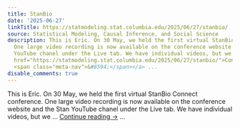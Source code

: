 ```yaml
---
title: StanBio
date: '2025-06-27'
linkTitle: https://statmodeling.stat.columbia.edu/2025/06/27/stanbio/
source: Statistical Modeling, Causal Inference, and Social Science
description: This is Eric. On 30 May, we held the first virtual StanBio Connect conference.
  One large video recording is now available on the conference website and the Stan
  YouTube chanel under the Live tab. We have individual videos, but we &#8230; <a
  href="https://statmodeling.stat.columbia.edu/2025/06/27/stanbio/">Continue reading
  <span class="meta-nav">&#8594;</span></a> ...
disable_comments: true
---
```

This is Eric. On 30 May, we held the first virtual StanBio Connect conference. One large video recording is now available on the conference website and the Stan YouTube chanel under the Live tab. We have individual videos, but we &#8230; <a href="https://statmodeling.stat.columbia.edu/2025/06/27/stanbio/">Continue reading <span class="meta-nav">&#8594;</span></a> ...